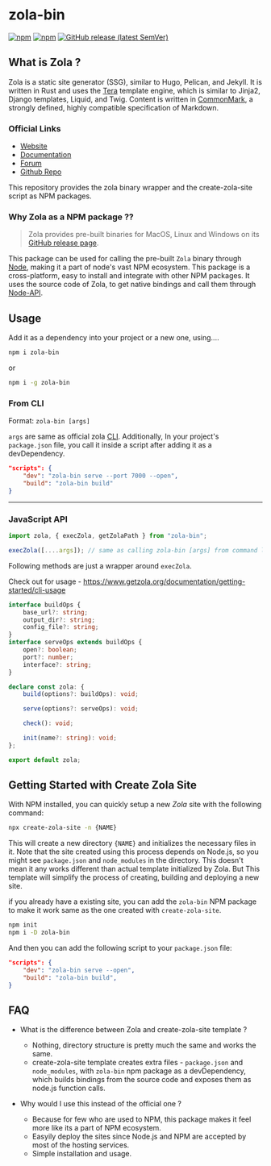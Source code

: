 # zola-bin

[![npm](https://img.shields.io/npm/v/zola-bin?label=zola-bin)](https://www.npmjs.com/package/zola-bin)
[![npm](https://img.shields.io/npm/v/zola-bin-linux?label=npm-zola-version)](https://www.npmjs.com/package/zola-bin-linux)
[![GitHub release (latest SemVer)](https://img.shields.io/github/v/release/getzola/zola?label=zola-official-latest)](https://github.com/getzola/zola/releases)

## What is Zola ?

Zola is a static site generator (SSG), similar to Hugo, Pelican, and Jekyll. It is written in Rust and uses the [Tera](https://tera.netlify.com/) template engine, which is similar to Jinja2, Django templates, Liquid, and Twig. Content is written in [CommonMark](https://commonmark.org/), a strongly defined, highly compatible specification of Markdown.

### Official Links

- [Website](https://www.getzola.org/)
- [Documentation](https://www.getzola.org/documentation/getting-started/overview/)
- [Forum](https://zola.discourse.group/)
- [Github Repo](https://github.com/getzola/zola)

This repository provides the zola binary wrapper and the create-zola-site script as NPM packages.

### Why Zola as a NPM package ??

> Zola provides pre-built binaries for MacOS, Linux and Windows on its [GitHub release page](https://github.com/getzola/zola/releases).

This package can be used for calling the pre-built `Zola` binary through [Node](https://nodejs.org), making it a part of node's vast NPM ecosystem. This package is a cross-platform, easy to install and integrate with other NPM packages. It uses the source code of Zola, to get native bindings and call them through [Node-API](https://nodejs.org/api/n-api.html).

## Usage

Add it as a dependency into your project or a new one, using....

```bash
npm i zola-bin
```

or

```bash
npm i -g zola-bin
```

### From CLI

Format: `zola-bin [args]`

`args` are same as official zola [CLI](https://www.getzola.org/documentation/getting-started/cli-usage/). Additionally, In your project's `package.json` file, you call it inside a script after adding it as a devDependency.

```json
"scripts": {
    "dev": "zola-bin serve --port 7000 --open",
    "build": "zola-bin build"
}
```

---

### JavaScript API

```typescript
import zola, { execZola, getZolaPath } from "zola-bin";

execZola([....args]); // same as calling zola-bin [args] from command line
```

Following methods are just a wrapper around `execZola`.

Check out for usage - https://www.getzola.org/documentation/getting-started/cli-usage

```typescript
interface buildOps {
	base_url?: string;
	output_dir?: string;
	config_file?: string;
}
interface serveOps extends buildOps {
	open?: boolean;
	port?: number;
	interface?: string;
}

declare const zola: {
	build(options?: buildOps): void;

	serve(options?: serveOps): void;

	check(): void;

	init(name?: string): void;
};

export default zola;
```

## Getting Started with Create Zola Site

With NPM installed, you can quickly setup a new _Zola_ site with the following command:

```bash
npx create-zola-site -n {NAME}
```

This will create a new directory `{NAME}` and initializes the necessary files in it. Note that the site created using this process depends on Node.js, so you might see `package.json` and `node_modules` in the directory. This doesn't mean it any works different than actual template initialized by Zola. But This template will simplify the process of creating, building and deploying a new site.

if you already have a existing site, you can add the `zola-bin` NPM package to make it work same as the one created with `create-zola-site`.

```bash
npm init
npm i -D zola-bin
```

And then you can add the following script to your `package.json` file:

```json
"scripts": {
    "dev": "zola-bin serve --open",
    "build": "zola-bin build",
}
```

## FAQ

- What is the difference between Zola and create-zola-site template ?

  - Nothing, directory structure is pretty much the same and works the same.
  - create-zola-site template creates extra files - `package.json` and `node_modules`, with `zola-bin` npm package as a devDependency, which builds bindings from the source code and exposes them as node.js function calls.

- Why would I use this instead of the official one ?

  - Because for few who are used to NPM, this package makes it feel more like its a part of NPM ecosystem.
  - Easyily deploy the sites since Node.js and NPM are accepted by most of the hosting services.
  - Simple installation and usage.
